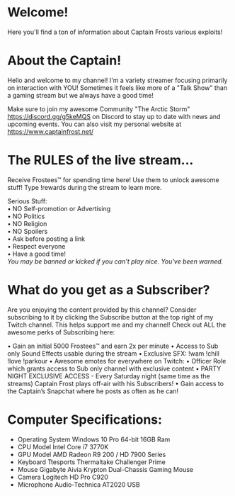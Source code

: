 # Welcome!
Here you'll find a ton of information about Captain Frosts various exploits!







# About the Captain!
Hello and welcome to my channel!
I'm a variety streamer focusing primarily on interaction with YOU! Sometimes it feels like more of a "Talk Show" than a gaming stream but we always have a good time!

Make sure to join my awesome Community "The Arctic Storm" https://discord.gg/g5keMQS on Discord to stay up to date with news and upcoming events. 
You can also visit my personal website at https://www.captainfrost.net/







# The RULES of the live stream...
Receive Frostees™ for spending time here! Use them to unlock awesome stuff! Type !rewards during the stream to learn more.

Serious Stuff:                   
• NO Self-promotion or Advertising                            
• NO Politics   
• NO Religion  
• NO Spoilers        
• Ask before posting a link                            
• Respect everyone          
• Have a good time!          
*You may be banned or kicked if you can't play nice. You've been warned.* 






# What do you get as a Subscriber?
Are you enjoying the content provided by this channel? 
Consider subscribing to it by clicking the Subscribe button at the top right of my Twitch channel. This helps support me and my channel!
Check out ALL the awesome perks of Subscribing here:

• Gain an initial 5000 Frostees™ and earn 2x per minute
• Access to Sub only Sound Effects usable during the stream
• Exclusive SFX:
!wam
!chill
!love
!parkour
• Awesome emotes for everywhere on Twitch:
• Officer Role which grants access to Sub only channel with exclusive content
• PARTY NIGHT EXCLUSIVE ACCESS - Every Saturday night (same time as the streams) Captain Frost plays off-air with his Subscribers!
• Gain access to the Captain’s Snapchat where he posts as often as he can! 

                                     
                                     
# Computer Specifications:
* Operating System
 Windows 10 Pro 64-bit 16GB Ram
* CPU Model
 Intel Core i7 3770K
* GPU Model
 AMD Radeon R9 200 / HD 7900 Series
* Keyboard
 Ttesports Thermaltake Challenger Prime
* Mouse
 Gigabyte Aivia Krypton Dual-Chassis Gaming Mouse
* Camera
 Logitech HD Pro C920
* Microphone
 Audio-Technica AT2020 USB
